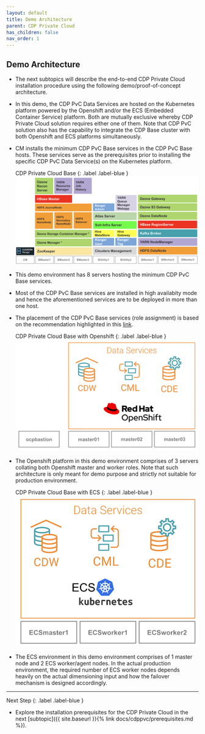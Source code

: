```yaml
---
layout: default
title: Demo Architecture
parent: CDP Private Cloud
has_children: false
nav_order: 1
---
```



## Demo Architecture
- The next subtopics will describe the end-to-end CDP Private Cloud installation procedure using the following demo/proof-of-concept architecture. 
- In this demo, the CDP PvC Data Services are hosted on the Kubernetes platform powered by the Openshift and/or the ECS (Embedded Container Service) platform. Both are mutually exclusive whereby CDP Private Cloud solution requires either one of them. Note that CDP PvC solution also has the capability to integrate the CDP Base cluster with both Openshift and ECS platforms simultaneously. 
- CM installs the minimum CDP PvC Base services in the CDP PvC Base hosts. These services serve as the prerequisites prior to installing the specific CDP PvC Data Service(s) on the Kubernetes platform. 

   CDP Private Cloud Base
   {: .label .label-blue } 
    ![](../../assets/images/basearch.png)

- This demo environment has 8 servers hosting the minimum CDP PvC Base services.
- Most of the CDP PvC Base services are installed in high availabity mode and hence the aforementioned services are to be deployed in more than one host.
- The placement of the CDP PvC Base services (role assignment) is based on the recommendation highlighted in this [link](https://docs.cloudera.com/cdp-private-cloud-base/7.1.7/installation/topics/cdpdc-runtime-cluster-hosts-role-assignments.html).

   CDP Private Cloud Base with Openshift
   {: .label .label-blue } 
    ![](../../assets/images/ocparch.png)

- The Openshift platform in this demo environment comprises of 3 servers collating both Openshift master and worker roles. Note that such architecture is only meant for demo purpose and strictly not suitable for production environment.

   CDP Private Cloud Base with ECS
   {: .label .label-blue } 
    ![](../../assets/images/ecsarch.png)    


- The ECS environment in this demo environment comprises of 1 master node and 2 ECS worker/agent nodes. In the actual production environment, the required number of ECS worker nodes depends heavily on the actual dimensioning input and how the failover mechanism is designed accordingly.

---    
   Next Step
   {: .label .label-blue } 
   
- Explore the installation prerequisites for the CDP Private Cloud in the next [subtopic]({{ site.baseurl }}{% link docs/cdppvc/prerequisites.md %}).
        
